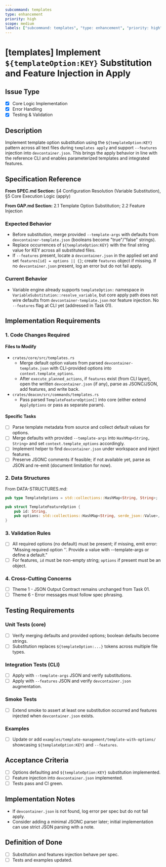```yaml
---
subcommand: templates
type: enhancement
priority: high
scope: medium
labels: ["subcommand: templates", "type: enhancement", "priority: high", "scope: medium"]
---
```


# [templates] Implement `${templateOption:KEY}` Substitution and Feature Injection in Apply

## Issue Type
- [x] Core Logic Implementation
- [x] Error Handling
- [x] Testing & Validation

## Description
Implement template option substitution using the `${templateOption:KEY}` pattern across all text files during `templates apply` and support `--features` injection into `devcontainer.json`. This brings the apply behavior in line with the reference CLI and enables parameterized templates and integrated features.

## Specification Reference

**From SPEC.md Section:** §4 Configuration Resolution (Variable Substitution), §5 Core Execution Logic (apply)

**From GAP.md Section:** 2.1 Template Option Substitution; 2.2 Feature Injection

### Expected Behavior
- Before substitution, merge provided `--template-args` with defaults from `devcontainer-template.json` (booleans become "true"/"false" strings).
- Replace occurrences of `${templateOption:KEY}` with the final string value for KEY across all substituted files.
- If `--features` present, locate a `devcontainer.json` in the applied set and set `features[id] = options || {}`; create `features` object if missing. If no `devcontainer.json` present, log an error but do not fail apply.

### Current Behavior
- Variable engine already supports `templateOption:` namespace in `VariableSubstitution::resolve_variable`, but core apply path does not wire defaults from `devcontainer-template.json` nor feature injection. No `--features` flag at CLI yet (addressed in Task 01).

## Implementation Requirements

### 1. Code Changes Required

#### Files to Modify
- `crates/core/src/templates.rs`
  - Merge default option values from parsed `devcontainer-template.json` with CLI-provided options into `context.template_options`.
  - After `execute_planned_actions`, if `features` exist (from CLI layer), open the written `devcontainer.json` (if any), parse as JSONC/JSON, add features, and write back.
- `crates/deacon/src/commands/templates.rs`
  - Pass parsed `TemplateFeatureOption[]` into core (either extend `ApplyOptions` or pass as separate param).

#### Specific Tasks
- [ ] Parse template metadata from source and collect default values for options.
- [ ] Merge defaults with provided `--template-args` into `HashMap<String, String>` and set `context.template_options` accordingly.
- [ ] Implement helper to find `devcontainer.json` under workspace and inject features.
- [ ] Preserve JSONC comments if feasible; if not available yet, parse as JSON and re-emit (document limitation for now).

### 2. Data Structures

From DATA-STRUCTURES.md:
```rust
pub type TemplateOptions = std::collections::HashMap<String, String>;

pub struct TemplateFeatureOption {
    pub id: String,
    pub options: std::collections::HashMap<String, serde_json::Value>,
}
```

### 3. Validation Rules
- [ ] All required options (no default) must be present; if missing, emit error: "Missing required option '<name>'. Provide a value with --template-args or define a default."
- [ ] For features, `id` must be non-empty string; `options` if present must be an object.

### 4. Cross-Cutting Concerns

- [ ] Theme 1 - JSON Output Contract remains unchanged from Task 01.
- [ ] Theme 6 - Error messages must follow spec phrasing.

## Testing Requirements

### Unit Tests (core)
- [ ] Verify merging defaults and provided options; boolean defaults become strings.
- [ ] Substitution replaces `${templateOption:...}` tokens across multiple file types.

### Integration Tests (CLI)
- [ ] Apply with `--template-args` JSON and verify substitutions.
- [ ] Apply with `--features` JSON and verify `devcontainer.json` augmentation.

### Smoke Tests
- [ ] Extend smoke to assert at least one substitution occurred and features injected when `devcontainer.json` exists.

### Examples
- [ ] Update or add `examples/template-management/template-with-options/` showcasing `${templateOption:KEY}` and `--features`.

## Acceptance Criteria
- [ ] Options defaulting and `${templateOption:KEY}` substitution implemented.
- [ ] Feature injection into `devcontainer.json` implemented.
- [ ] Tests pass and CI green.

## Implementation Notes
- If `devcontainer.json` is not found, log error per spec but do not fail apply.
- Consider adding a minimal JSONC parser later; initial implementation can use strict JSON parsing with a note.

## Definition of Done
- [ ] Substitution and features injection behave per spec.
- [ ] Tests and examples updated.

